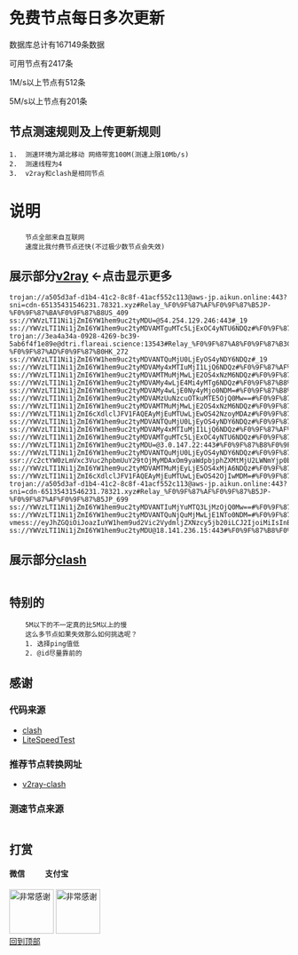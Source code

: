 # 免费节点每日多次更新
数据库总计有167149条数据 

可用节点有2417条

1M/s以上节点有512条 

5M/s以上节点有201条
## 节点测速规则及上传更新规则

```
1.  测速环境为湖北移动 网络带宽100M(测速上限10Mb/s)
2.  测速线程为4
3.  v2ray和clash是相同节点 
```
# 说明
```
    节点全部来自互联网
    速度比我付费节点还快(不过极少数节点会失效)
```

## 展示部分[v2ray](https://github.com/sanzhang007/node_free/blob/main/v2ray.txt) <-点击显示更多

```
trojan://a505d3af-d1b4-41c2-8c8f-41acf552c113@aws-jp.aikun.online:443?sni=cdn-65135431546231.78321.xyz#Relay_%F0%9F%87%AF%F0%9F%87%B5JP-%F0%9F%87%BA%F0%9F%87%B8US_409
ss://YWVzLTI1Ni1jZmI6YW1hem9uc2tyMDU=@54.254.129.246:443#_19
ss://YWVzLTI1Ni1jZmI6YW1hem9uc2tyMDVAMTguMTc5LjExOC4yNTU6NDQz#%F0%9F%87%AF%F0%9F%87%B5JP_553
trojan://3ea4a34a-0928-4269-bc39-5ab6f4f1e89e@dtri.flareai.science:13543#Relay_%F0%9F%87%A8%F0%9F%87%B3CN-%F0%9F%87%AD%F0%9F%87%B0HK_272
ss://YWVzLTI1Ni1jZmI6YW1hem9uc2tyMDVANTQuMjU0LjEyOS4yNDY6NDQz#_19
ss://YWVzLTI1Ni1jZmI6YW1hem9uc2tyMDVAMy4xMTIuMjI1LjQ6NDQz#%F0%9F%87%AF%F0%9F%87%B5JP_508
ss://YWVzLTI1Ni1jZmI6YW1hem9uc2tyMDVAMTMuMjMwLjE2OS4xNzM6NDQz#%F0%9F%87%AF%F0%9F%87%B5JP_611
ss://YWVzLTI1Ni1jZmI6YW1hem9uc2tyMDVAMy4wLjE4Mi4yMTg6NDQz#%F0%9F%87%B8%F0%9F%87%ACSG_656
ss://YWVzLTI1Ni1jZmI6YW1hem9uc2tyMDVAMy4wLjE0Ny4yMjo0NDM=#%F0%9F%87%B8%F0%9F%87%ACSG_389
ss://YWVzLTI1Ni1jZmI6YW1hem9uc2tyMDVAMzUuNzcuOTkuMTE5OjQ0Mw==#%F0%9F%87%AF%F0%9F%87%B5JP_567
ss://YWVzLTI1Ni1jZmI6YW1hem9uc2tyMDVAMTMuMjMwLjE2OS4xNzM6NDQz#%F0%9F%87%AF%F0%9F%87%B5JP_564
ss://YWVzLTI1Ni1jZmI6cXdlclJFV1FAQEAyMjEuMTUwLjEwOS42NzoyMDAz#%F0%9F%87%B0%F0%9F%87%B7KR_605
ss://YWVzLTI1Ni1jZmI6YW1hem9uc2tyMDVANTQuMjU0LjEyOS4yNDY6NDQz#%F0%9F%87%B8%F0%9F%87%ACSG_680
ss://YWVzLTI1Ni1jZmI6YW1hem9uc2tyMDVAMy4xMTIuMjI1LjQ6NDQz#%F0%9F%87%AF%F0%9F%87%B5JP_560
ss://YWVzLTI1Ni1jZmI6YW1hem9uc2tyMDVAMTguMTc5LjExOC4yNTU6NDQz#%F0%9F%87%AF%F0%9F%87%B5JP_442
ss://YWVzLTI1Ni1jZmI6YW1hem9uc2tyMDU=@3.0.147.22:443#%F0%9F%87%B8%F0%9F%87%ACSG_393
ss://YWVzLTI1Ni1jZmI6YW1hem9uc2tyMDVANTQuMjU0LjEyOS4yNDY6NDQz#%F0%9F%87%B8%F0%9F%87%ACSG_751
ssr://c2ctYW0zLmVxc3Vuc2hpbmUuY29tOjMyMDAxOm9yaWdpbjphZXMtMjU2LWNmYjp0bHMxLjJfdGlja2V0X2F1dGg6TTJjd1pFaHNTMDFGLz9ncm91cD1VMU5TVUhKdmRtbGtaWEkmcmVtYXJrcz1VMGNnTVRRZzRvYVNJSFJuUUc1cFkyVjJjRzR4TWpNJm9iZnNwYXJhbT0mcHJvdG9wYXJhbT0
ss://YWVzLTI1Ni1jZmI6YW1hem9uc2tyMDVAMTMuMjEyLjE5OS4xMjA6NDQz#%F0%9F%87%B8%F0%9F%87%ACSG_695
ss://YWVzLTI1Ni1jZmI6cXdlclJFV1FAQEAyMjEuMTUwLjEwOS42OjIwMDM=#%F0%9F%87%B0%F0%9F%87%B7KR_597
trojan://a505d3af-d1b4-41c2-8c8f-41acf552c113@aws-jp.aikun.online:443?sni=cdn-65135431546231.78321.xyz#Relay_%F0%9F%87%AF%F0%9F%87%B5JP-%F0%9F%87%AF%F0%9F%87%B5JP_699
ss://YWVzLTI1Ni1jZmI6YW1hem9uc2tyMDVANTIuMjYuMTQ3LjMzOjQ0Mw==#%F0%9F%87%BA%F0%9F%87%B8US_537
ss://YWVzLTI1Ni1jZmI6YW1hem9uc2tyMDVANTQuNjQuMjMwLjE1NTo0NDM=#%F0%9F%87%AF%F0%9F%87%B5JP_460
vmess://eyJhZGQiOiJoazIuYW1hem9ud2Vic2VydmljZXNzcy5jb20iLCJ2IjoiMiIsInBzIjoiUmVsYXlf8J+Hr/Cfh7VKUC3wn4et8J+HsEhLXzU4MiIsInBvcnQiOjgwLCJpZCI6ImViYzhlZjZlLTk2MWQtNDMxNS05MjU4LTQ2ZmI4MTYwNWJkNyIsImFpZCI6IjAiLCJuZXQiOiJ3cyIsInR5cGUiOiIiLCJob3N0IjoiaGsyLmFtYXpvbndlYnNlcnZpY2Vzc3MuY29tIiwicGF0aCI6Ii9hd3MtY2hpbmEtbWVkaWEvUUFjVEtwM0ljLU0ubXA0IiwidGxzIjoiIn0=
ss://YWVzLTI1Ni1jZmI6YW1hem9uc2tyMDU@18.141.236.15:443#%F0%9F%87%B8%F0%9F%87%AC%20_SG_%E6%96%B0%E5%8A%A0%E5%9D%A1

```

## 展示部分[clash](https://github.com/sanzhang007/node_free/blob/main/clash.yaml)

```yaml
```
## 特别的

```
    5M以下的不一定真的比5M以上的慢
    这么多节点如果失效那么如何挑选呢？
    1. 选择ping值低
    2. @id尽量靠前的
```

## 感谢
### 代码来源
- [clash](https://github.com/Dreamacro/clash)
- [LiteSpeedTest](https://github.com/xxf098/LiteSpeedTest)

### 推荐节点转换网址
- [v2ray-clash](https://v1.v2rayse.com/v2ray-clash)


### 测速节点来源
```

```

## 打赏

#### 微信 &nbsp;&nbsp;&nbsp;&nbsp;&nbsp;&nbsp;&nbsp;&nbsp;&nbsp;&nbsp;支付宝 
<img src="https://github.com/sanzhang007/node_free/blob/main/png/weixin.png" width="80px" alt="非常感谢">&nbsp;<img src="https://github.com/sanzhang007/node_free/blob/main/png/alipay.png" width="80px" alt="非常感谢">
</br>
[回到顶部](#readme)